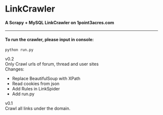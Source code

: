 LinkCrawler
======
#### A Scrapy + MySQL LinkCrawler on 1point3acres.com
------
#### To run the crawler, please input in console:
    python run.py

v0.2<br/>
Only Crawl urls of forum, thread and user sites<br/>
Changes:
* Replace BeautifulSoup with XPath
* Read cookies from json
* Add Rules in LinkSpider
* Add run.py

v0.1<br/>
Crawl all links under the domain.
